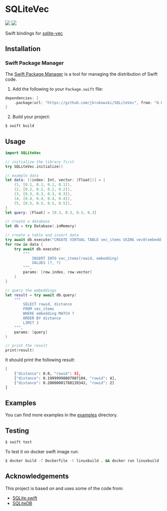 # SQLiteVec

[![](https://img.shields.io/endpoint?url=https%3A%2F%2Fswiftpackageindex.com%2Fapi%2Fpackages%2Fjkrukowski%2FSQLiteVec%2Fbadge%3Ftype%3Dswift-versions)](https://swiftpackageindex.com/jkrukowski/SQLiteVec)
[![](https://img.shields.io/endpoint?url=https%3A%2F%2Fswiftpackageindex.com%2Fapi%2Fpackages%2Fjkrukowski%2FSQLiteVec%2Fbadge%3Ftype%3Dplatforms)](https://swiftpackageindex.com/jkrukowski/SQLiteVec)

Swift bindings for [sqlite-vec](https://github.com/asg017/sqlite-vec)

## Installation

### Swift Package Manager

The [Swift Package Manager](https://www.swift.org/documentation/package-manager/) is a tool for managing the distribution of Swift code.

1. Add the following to your `Package.swift` file:

```swift
dependencies: [
    .package(url: "https://github.com/jkrukowski/SQLiteVec", from: "0.0.6")
]
```

2. Build your project:

```sh
$ swift build
```

## Usage

```swift
import SQLiteVec

// initialize the library first
try SQLiteVec.initialize()

// example data
let data: [(index: Int, vector: [Float])] = [
    (1, [0.1, 0.1, 0.1, 0.1]),
    (2, [0.2, 0.2, 0.2, 0.2]),
    (3, [0.3, 0.3, 0.3, 0.3]),
    (4, [0.4, 0.4, 0.4, 0.4]),
    (5, [0.5, 0.5, 0.5, 0.5]),
]
let query: [Float] = [0.3, 0.3, 0.3, 0.3]

// create a database
let db = try Database(.inMemory)

// create a table and insert data
try await db.execute("CREATE VIRTUAL TABLE vec_items USING vec0(embedding float[4])")
for row in data {
    try await db.execute(
        """
            INSERT INTO vec_items(rowid, embedding)
            VALUES (?, ?)
        """,
        params: [row.index, row.vector]
    )
}

// query the embeddings
let result = try await db.query(
    """
        SELECT rowid, distance
        FROM vec_items
        WHERE embedding MATCH ?
        ORDER BY distance
        LIMIT 3
    """,
    params: [query]
)

// print the result
print(result)
```

It should print the following result:

```bash
[
    ["distance": 0.0, "rowid": 3],
    ["distance": 0.19999998807907104, "rowid": 4],
    ["distance": 0.20000001788139343, "rowid": 2]
]
```

## Examples

You can find more examples in the [examples](examples) directory.

## Testing

```bash
$ swift test
```

To test it on docker swift image run:

```bash
$ docker build -f Dockerfile -t linuxbuild . && docker run linuxbuild
```

## Acknowledgements

This project is based on and uses some of the code from:

- [SQLite.swift](https://github.com/stephencelis/SQLite.swift)
- [SQLiteDB](https://github.com/FahimF/SQLiteDB)
